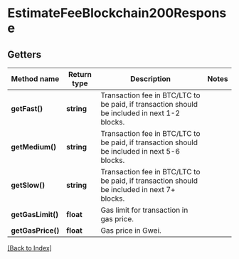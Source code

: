 # EstimateFeeBlockchain200Response

## Getters

Method name | Return type | Description | Notes
------------ | ------------- | ------------- | -------------
**getFast()** | **string** | Transaction fee in BTC/LTC to be paid, if transaction should be included in next 1-2 blocks. |
**getMedium()** | **string** | Transaction fee in BTC/LTC to be paid, if transaction should be included in next 5-6 blocks. |
**getSlow()** | **string** | Transaction fee in BTC/LTC to be paid, if transaction should be included in next 7+ blocks. |
**getGasLimit()** | **float** | Gas limit for transaction in gas price. |
**getGasPrice()** | **float** | Gas price in Gwei. |

[[Back to Index]](../index.md)
